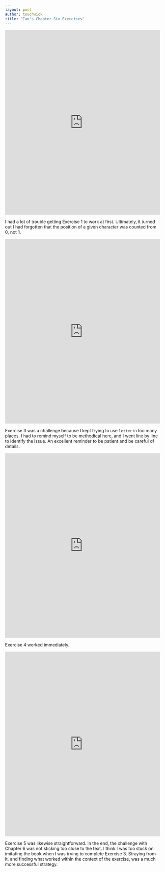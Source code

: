 ```yaml
---
layout: post
author: touchwick
title: "Ian's Chapter Six Exercises"
---
```


<iframe src="https://trinket.io/embed/python/995d819b39" width="100%" height="600" frameborder="0" marginwidth="0" marginheight="0" allowfullscreen></iframe>

I had a lot of trouble getting Exercise 1 to work at first. Ultimately, it turned out I had forgotten that the position of a given character was counted from 0, not 1. 

<iframe src="https://trinket.io/embed/python/1dc18cc9ae" width="100%" height="600" frameborder="0" marginwidth="0" marginheight="0" allowfullscreen></iframe>

Exercise 3 was a challenge because I kept trying to use ```letter``` in too many places. I had to remind myself to be methodical here, and I went line by line to identify the issue. An excellent reminder to be patient and be careful of details.

<iframe src="https://trinket.io/embed/python/dff9b44ee7" width="100%" height="600" frameborder="0" marginwidth="0" marginheight="0" allowfullscreen></iframe>

Exercise 4 worked immediately. 

<iframe src="https://trinket.io/embed/python/49afdc3df7" width="100%" height="600" frameborder="0" marginwidth="0" marginheight="0" allowfullscreen></iframe>

Exercise 5 was likewise straightforward. In the end, the challenge with Chapter 6 was not sticking too close to the text. I think I was too stuck on imitating the book when I was trying to complete Exercise 3. Straying from it, and finding what worked within the context of the exercise, was a much more successful strategy.
